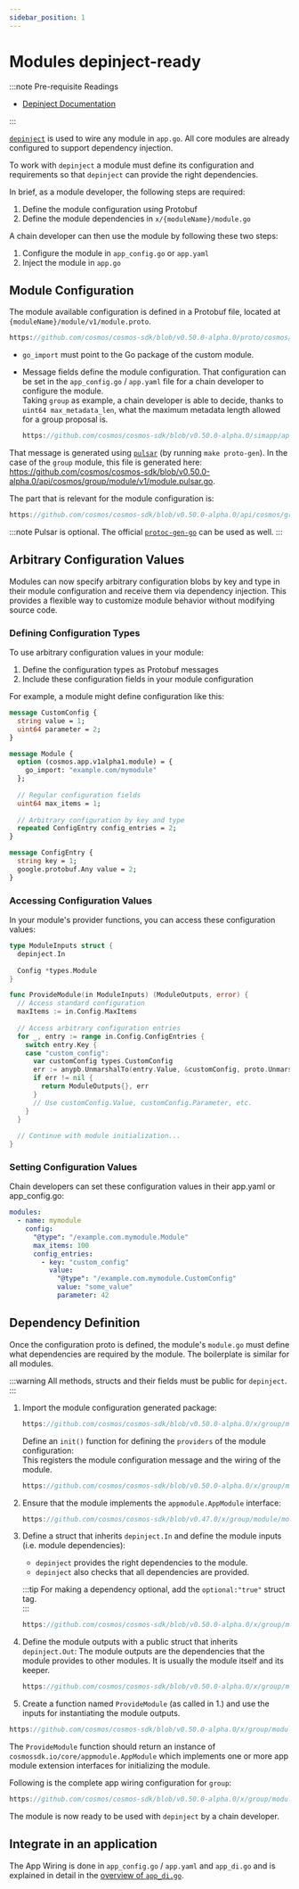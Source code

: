 ```yaml
---
sidebar_position: 1
---
```


# Modules depinject-ready

:::note Pre-requisite Readings

* [Depinject Documentation](../packages/01-depinject.md)

:::

[`depinject`](../packages/01-depinject.md) is used to wire any module in `app.go`.
All core modules are already configured to support dependency injection.

To work with `depinject` a module must define its configuration and requirements so that `depinject` can provide the right dependencies.

In brief, as a module developer, the following steps are required:

1. Define the module configuration using Protobuf
2. Define the module dependencies in `x/{moduleName}/module.go`

A chain developer can then use the module by following these two steps:

1. Configure the module in `app_config.go` or `app.yaml`
2. Inject the module in `app.go`

## Module Configuration

The module available configuration is defined in a Protobuf file, located at `{moduleName}/module/v1/module.proto`.

```protobuf reference
https://github.com/cosmos/cosmos-sdk/blob/v0.50.0-alpha.0/proto/cosmos/group/module/v1/module.proto
```

* `go_import` must point to the Go package of the custom module.
* Message fields define the module configuration.
  That configuration can be set in the `app_config.go` / `app.yaml` file for a chain developer to configure the module.  
  Taking `group` as example, a chain developer is able to decide, thanks to `uint64 max_metadata_len`, what the maximum metadata length allowed for a group proposal is.

  ```go reference
  https://github.com/cosmos/cosmos-sdk/blob/v0.50.0-alpha.0/simapp/app_config.go#L228-L234
  ```

That message is generated using [`pulsar`](https://github.com/cosmos/cosmos-sdk/blob/v0.50.0-alpha.0/scripts/protocgen-pulsar.sh) (by running `make proto-gen`).
In the case of the `group` module, this file is generated here: https://github.com/cosmos/cosmos-sdk/blob/v0.50.0-alpha.0/api/cosmos/group/module/v1/module.pulsar.go.

The part that is relevant for the module configuration is:

```go reference
https://github.com/cosmos/cosmos-sdk/blob/v0.50.0-alpha.0/api/cosmos/group/module/v1/module.pulsar.go#L515-L527
```

:::note
Pulsar is optional. The official [`protoc-gen-go`](https://developers.google.com/protocol-buffers/docs/reference/go-generated) can be used as well.
:::

## Arbitrary Configuration Values

Modules can now specify arbitrary configuration blobs by key and type in their module configuration and receive them via dependency injection. This provides a flexible way to customize module behavior without modifying source code.

### Defining Configuration Types

To use arbitrary configuration values in your module:

1. Define the configuration types as Protobuf messages
2. Include these configuration fields in your module configuration

For example, a module might define configuration like this:

```protobuf
message CustomConfig {
  string value = 1;
  uint64 parameter = 2;
}

message Module {
  option (cosmos.app.v1alpha1.module) = {
    go_import: "example.com/mymodule"
  };
  
  // Regular configuration fields
  uint64 max_items = 1;
  
  // Arbitrary configuration by key and type
  repeated ConfigEntry config_entries = 2;
}

message ConfigEntry {
  string key = 1;
  google.protobuf.Any value = 2;
}
```

### Accessing Configuration Values

In your module's provider functions, you can access these configuration values:

```go
type ModuleInputs struct {
  depinject.In
  
  Config *types.Module
}

func ProvideModule(in ModuleInputs) (ModuleOutputs, error) {
  // Access standard configuration
  maxItems := in.Config.MaxItems
  
  // Access arbitrary configuration entries
  for _, entry := range in.Config.ConfigEntries {
    switch entry.Key {
    case "custom_config":
      var customConfig types.CustomConfig
      err := anypb.UnmarshalTo(entry.Value, &customConfig, proto.UnmarshalOptions{})
      if err != nil {
        return ModuleOutputs{}, err
      }
      // Use customConfig.Value, customConfig.Parameter, etc.
    }
  }
  
  // Continue with module initialization...
}
```

### Setting Configuration Values

Chain developers can set these configuration values in their app.yaml or app_config.go:

```yaml
modules:
  - name: mymodule
    config:
      "@type": "/example.com.mymodule.Module"
      max_items: 100
      config_entries:
        - key: "custom_config"
          value:
            "@type": "/example.com.mymodule.CustomConfig"
            value: "some_value"
            parameter: 42
```

## Dependency Definition

Once the configuration proto is defined, the module's `module.go` must define what dependencies are required by the module.
The boilerplate is similar for all modules.

:::warning
All methods, structs and their fields must be public for `depinject`.
:::

1. Import the module configuration generated package:

    ```go reference
    https://github.com/cosmos/cosmos-sdk/blob/v0.50.0-alpha.0/x/group/module/module.go#L12-L14
    ```

    Define an `init()` function for defining the `providers` of the module configuration:  
    This registers the module configuration message and the wiring of the module.

    ```go reference
    https://github.com/cosmos/cosmos-sdk/blob/v0.50.0-alpha.0/x/group/module/module.go#L194-L199
    ```

2. Ensure that the module implements the `appmodule.AppModule` interface:

    ```go reference
    https://github.com/cosmos/cosmos-sdk/blob/v0.47.0/x/group/module/module.go#L58-L64
    ```

3. Define a struct that inherits `depinject.In` and define the module inputs (i.e. module dependencies):
   * `depinject` provides the right dependencies to the module.
   * `depinject` also checks that all dependencies are provided.

    :::tip
    For making a dependency optional, add the `optional:"true"` struct tag.  
    :::

    ```go reference
    https://github.com/cosmos/cosmos-sdk/blob/v0.50.0-alpha.0/x/group/module/module.go#L201-L211
    ```

4. Define the module outputs with a public struct that inherits `depinject.Out`:
   The module outputs are the dependencies that the module provides to other modules. It is usually the module itself and its keeper.

    ```go reference
    https://github.com/cosmos/cosmos-sdk/blob/v0.50.0-alpha.0/x/group/module/module.go#L213-L218
    ```

5. Create a function named `ProvideModule` (as called in 1.) and use the inputs for instantiating the module outputs.

  ```go reference
  https://github.com/cosmos/cosmos-sdk/blob/v0.50.0-alpha.0/x/group/module/module.go#L220-L235
  ```

The `ProvideModule` function should return an instance of `cosmossdk.io/core/appmodule.AppModule` which implements
one or more app module extension interfaces for initializing the module.

Following is the complete app wiring configuration for `group`:

```go reference
https://github.com/cosmos/cosmos-sdk/blob/v0.50.0-alpha.0/x/group/module/module.go#L194-L235
```

The module is now ready to be used with `depinject` by a chain developer.

## Integrate in an application

The App Wiring is done in `app_config.go` / `app.yaml` and `app_di.go` and is explained in detail in the [overview of `app_di.go`](../building-apps/01-app-go-di.md).
